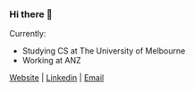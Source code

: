 <p align="center"> 

### Hi there 👋

Currently:
- Studying CS at The University of Melbourne
- Working at ANZ

[Website](https://joshcarp.com) | [Linkedin](https://www.linkedin.com/in/joshcarp/) | [Email](https://mail.google.com/mail/u/0/?view=cm&fs=1&to=josh@joshcarp.com)

</p>
